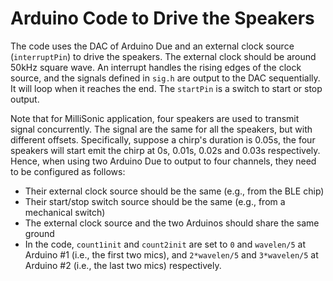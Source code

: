 # Arduino Code to Drive the Speakers

The code uses the DAC of Arduino Due and an external clock source (`interruptPin`) to drive the speakers. The external clock should be around 50kHz square wave. 
An interrupt handles the rising edges of the clock source, and the signals defined in `sig.h` are output to the DAC sequentially. It will loop when it reaches the end.
The `startPin` is a switch to start or stop output. 

Note that for MilliSonic application, four speakers are used to transmit signal concurrently. The signal are the same for all the speakers, but with different offsets. 
Specifically, suppose a chirp's duration is 0.05s, the four speakers will start emit the chirp at 0s, 0.01s, 0.02s and 0.03s respectively. 
Hence, when using two Arduino Due to output to four channels, they need to be configured as follows:
* Their external clock source should be the same (e.g., from the BLE chip)
* Their start/stop switch source should be the same (e.g., from a mechanical switch)
* The external clock source and the two Arduinos should share the same ground
* In the code, `count1init` and `count2init` are set to `0` and `wavelen/5` at Arduino #1 (i.e., the first two mics), and `2*wavelen/5` and `3*wavelen/5` at Arduino #2 (i.e., the last two mics) respectively.

